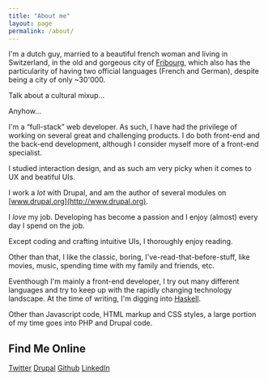 ```yaml
---
title: "About me"
layout: page
permalink: /about/
---
```


I'm a dutch guy, married to a beautiful french woman and living in Switzerland, in the old and gorgeous city of [Fribourg](http://en.wikipedia.org/wiki/Fribourg), which also has the particularity of having two official languages (French and German), despite being a city of only ~30'000.

Talk about a cultural mixup...

Anyhow...

I'm a &ldquo;full-stack&rdquo; web developer. As such, I have had the privilege of working on several great and challenging products. I do both front-end and the back-end development, although I consider myself more of a front-end specialist.

I studied interaction design, and as such am very picky when it comes to UX and beatiful UIs.

I work a *lot* with Drupal, and am the author of several modules on [www.drupal.org](http://www.drupal.org).

I *love* my job. Developing has become a passion and I enjoy (almost) every day I spend on the job.

Except coding and crafting intuitive UIs, I thoroughly enjoy reading.

Other than that, I like the classic, boring, I've-read-that-before-stuff, like movies, music, spending time with my family and friends, etc.

Eventhough I'm mainly a front-end developer, I try out many different languages and try to keep up with the rapidly changing technology landscape. At the time of writing, I'm digging into [Haskell](http://www.haskell.org).

Other than Javascript code, HTML markup and CSS styles, a large portion of my time goes into PHP and Drupal code.

## Find Me Online

<a class="about-links" href="http://twitter.com/wadmiraal"><i class="icon icon-twitter3 icon--inline"></i> Twitter</a>
<a class="about-links" href="http://drupal.org/u/wadmiraal"><i class="icon icon-drupal icon--inline"></i> Drupal</a>
<a class="about-links" href="http://github.com/wadmiraal/wadmiraal.net"><i class="icon icon-github icon--inline"></i> Github</a>
<a class="about-links" href="http://www.linkedin.com/in/wadmiraal"><i class="icon icon-linkedin-with-circle icon--inline"></i> LinkedIn</a>


<script type="application/ld+json">
{
  "@context": "http://schema.org",
  "@type": "BreadcrumbList",
  "itemListElement": [{
    "@type": "ListItem",
    "position": 1,
    "item": {
      "@id": "http://wadmiraal.net/",
      "name": "Home"
    }
  },{
    "@type": "ListItem",
    "position": 2,
    "item": {
      "@id": "http://wadmiraal.net/about/",
      "name": "About"
    }
  }]
}
</script>
